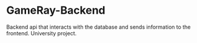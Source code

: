 # GameRay-Backend

Backend api that interacts with the database and sends information to the frontend. University project.

